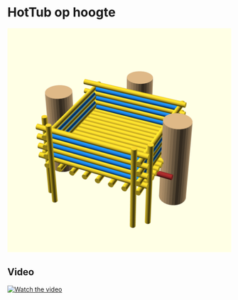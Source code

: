 # HotTub op hoogte

[![schema](./hottub-op-hoogte_512.png)](./hottub-op-hoogte_4096.png)

## Video
[![Watch the video](https://img.youtube.com/vi/a-akjIbwxJg/hqdefault.jpg)](https://www.youtube.com/watch?v=a-akjIbwxJg)